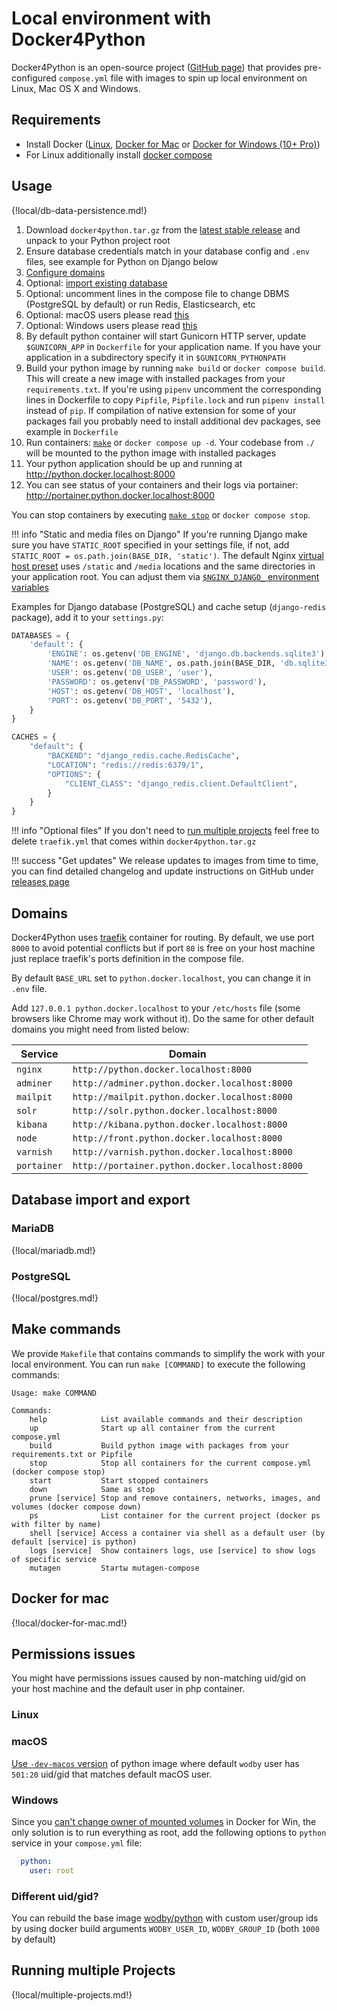 # Local environment with Docker4Python

Docker4Python is an open-source project ([GitHub page](https://github.com/wodby/docker4python)) that provides pre-configured `compose.yml` file with images to spin up local environment on Linux, Mac OS X and Windows. 

## Requirements

* Install Docker ([Linux](https://docs.docker.com/engine/installation), [Docker for Mac](https://docs.docker.com/engine/installation/mac) or [Docker for Windows (10+ Pro)](https://docs.docker.com/engine/installation/windows))
* For Linux additionally install [docker compose](https://docs.docker.com/compose/install)

## Usage

{!local/db-data-persistence.md!}

1. Download `docker4python.tar.gz` from the [latest stable release](https://github.com/wodby/docker4python/releases) and unpack to your Python project root
2. Ensure database credentials match in your database config and `.env` files, see example for Python on Django below
3. [Configure domains](#domains) 
4. Optional: [import existing database](#database-import-and-export) 
5. Optional: uncomment lines in the compose file to change DBMS (PostgreSQL by default) or run Redis, Elasticsearch, etc
6. Optional: macOS users please read [this](#docker-for-mac)
7. Optional: Windows users please read [this](#permissions-issues)
8. By default python container will start Gunicorn HTTP server, update `$GUNICORN_APP` in `Dockerfile` for your application name. If you have your application in a subdirectory specify it in `$GUNICORN_PYTHONPATH`   
9. Build your python image by running `make build` or `docker compose build`. This will create a new image with installed packages from your `requirements.txt`. If you're using `pipenv` uncomment the corresponding lines in Dockerfile to copy `Pipfile`, `Pipfile.lock` and run `pipenv install` instead of `pip`. If compilation of native extension for some of your packages fail you probably need to install additional dev packages, see example in `Dockerfile`  
10. Run containers: [`make`](#make-commands) or `docker compose up -d`. Your codebase from `./` will be mounted to the python image with installed packages 
11. Your python application should be up and running at http://python.docker.localhost:8000
12. You can see status of your containers and their logs via portainer: http://portainer.python.docker.localhost:8000

You can stop containers by executing [`make stop`](#make-commands) or `docker compose stop`.

!!! info "Static and media files on Django"
    If you're running Django make sure you have `STATIC_ROOT` specified in your settings file, if not, add `STATIC_ROOT = os.path.join(BASE_DIR, 'static')`. The default Nginx [virtual host preset](https://github.com/wodby/nginx#django) uses `/static` and `/media` locations and the same directories in your application root. You can adjust them via [`$NGINX_DJANGO_` environment variables](https://github.com/wodby/nginx#environment-variables) 

Examples for Django database (PostgreSQL) and cache setup (`django-redis` package), add it to your `settings.py`:
```py
DATABASES = {
    'default': {
        'ENGINE': os.getenv('DB_ENGINE', 'django.db.backends.sqlite3'),
        'NAME': os.getenv('DB_NAME', os.path.join(BASE_DIR, 'db.sqlite3')),
        'USER': os.getenv('DB_USER', 'user'),
        'PASSWORD': os.getenv('DB_PASSWORD', 'password'),
        'HOST': os.getenv('DB_HOST', 'localhost'),
        'PORT': os.getenv('DB_PORT', '5432'),
    }
}

CACHES = {
    "default": {
        "BACKEND": "django_redis.cache.RedisCache",
        "LOCATION": "redis://redis:6379/1",
        "OPTIONS": {
            "CLIENT_CLASS": "django_redis.client.DefaultClient",
        }
    }
}
```

!!! info "Optional files"
    If you don't need to [run multiple projects](#running-multiple-projects) feel free to delete `traefik.yml` that comes within `docker4python.tar.gz`

!!! success "Get updates"
    We release updates to images from time to time, you can find detailed changelog and update instructions on GitHub under [releases page](https://github.com/wodby/docker4python/releases)  
    
## Domains

Docker4Python uses [traefik](https://hub.docker.com/_/traefik) container for routing. By default, we use port `8000` to avoid potential conflicts but if port `80` is free on your host machine just replace traefik's ports definition in the compose file.

By default `BASE_URL` set to `python.docker.localhost`, you can change it in `.env` file.

Add `127.0.0.1 python.docker.localhost` to your `/etc/hosts` file (some browsers like Chrome may work without it). Do the same for other default domains you might need from listed below:  

| Service      | Domain                                        |
| ------------ | ------------------------------------------    |
| `nginx`      | `http://python.docker.localhost:8000`           |
| `adminer`    | `http://adminer.python.docker.localhost:8000`   |
| `mailpit`    | `http://mailpit.python.docker.localhost:8000`   |
| `solr`       | `http://solr.python.docker.localhost:8000`      |
| `kibana`     | `http://kibana.python.docker.localhost:8000`    |
| `node`       | `http://front.python.docker.localhost:8000`     |
| `varnish`    | `http://varnish.python.docker.localhost:8000`   |
| `portainer`  | `http://portainer.python.docker.localhost:8000` |

## Database import and export

### MariaDB

{!local/mariadb.md!}

### PostgreSQL

{!local/postgres.md!}

## Make commands

We provide `Makefile` that contains commands to simplify the work with your local environment. You can run `make [COMMAND]` to execute the following commands:

```
Usage: make COMMAND

Commands:
    help            List available commands and their description
    up              Start up all container from the current compose.yml 
    build           Build python image with packages from your requirements.txt or Pipfile 
    stop            Stop all containers for the current compose.yml (docker compose stop)
    start           Start stopped containers       
    down            Same as stop
    prune [service] Stop and remove containers, networks, images, and volumes (docker compose down)
    ps              List container for the current project (docker ps with filter by name)
    shell [service] Access a container via shell as a default user (by default [service] is python)
    logs [service]  Show containers logs, use [service] to show logs of specific service
    mutagen         Startы mutagen-compose
```

## Docker for mac

{!local/docker-for-mac.md!}

## Permissions issues

You might have permissions issues caused by non-matching uid/gid on your host machine and the default user in php container.

### Linux

### macOS

[Use `-dev-macos` version](#macos-permissions-issues) of python image where default `wodby` user has `501:20` uid/gid that matches default macOS user.

### Windows

Since you [can't change owner of mounted volumes](https://github.com/docker/for-win/issues/39) in Docker for Win, the only solution is to run everything as root, add the following options to `python` service in your `compose.yml` file:

```yml
  python:
    user: root
```

### Different uid/gid?

You can rebuild the base image [wodby/python](https://github.com/wodby/python) with custom user/group ids by using docker build arguments `WODBY_USER_ID`, `WODBY_GROUP_ID` (both `1000` by default)

## Running multiple Projects

{!local/multiple-projects.md!}